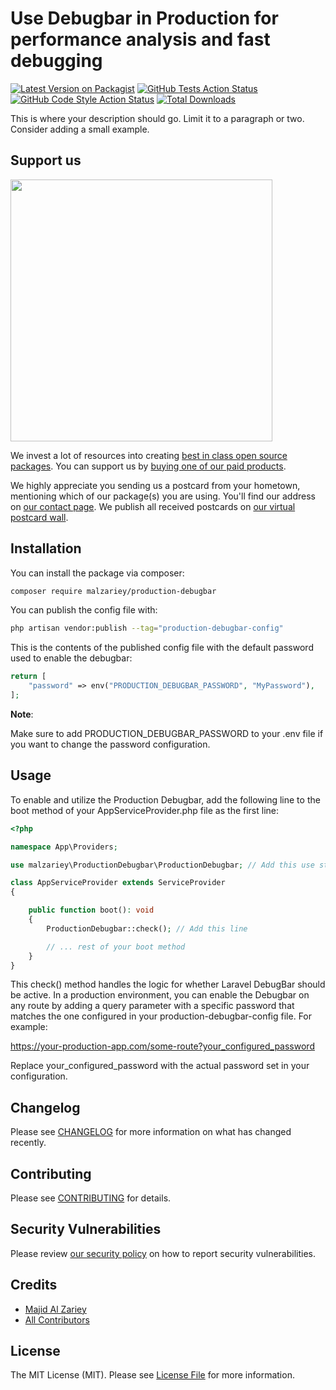 # Use Debugbar in Production for performance analysis and fast debugging

[![Latest Version on Packagist](https://img.shields.io/packagist/v/malzariey/production-debugbar.svg?style=flat-square)](https://packagist.org/packages/malzariey/production-debugbar)
[![GitHub Tests Action Status](https://img.shields.io/github/actions/workflow/status/malzariey/production-debugbar/run-tests.yml?branch=main&label=tests&style=flat-square)](https://github.com/malzariey/production-debugbar/actions?query=workflow%3Arun-tests+branch%3Amain)
[![GitHub Code Style Action Status](https://img.shields.io/github/actions/workflow/status/malzariey/production-debugbar/fix-php-code-style-issues.yml?branch=main&label=code%20style&style=flat-square)](https://github.com/malzariey/production-debugbar/actions?query=workflow%3A"Fix+PHP+code+style+issues"+branch%3Amain)
[![Total Downloads](https://img.shields.io/packagist/dt/malzariey/production-debugbar.svg?style=flat-square)](https://packagist.org/packages/malzariey/production-debugbar)

This is where your description should go. Limit it to a paragraph or two. Consider adding a small example.

## Support us

[<img src="https://github-ads.s3.eu-central-1.amazonaws.com/Production-Debugbar.jpg?t=1" width="419px" />](https://spatie.be/github-ad-click/Production-Debugbar)

We invest a lot of resources into creating [best in class open source packages](https://spatie.be/open-source). You can support us by [buying one of our paid products](https://spatie.be/open-source/support-us).

We highly appreciate you sending us a postcard from your hometown, mentioning which of our package(s) you are using. You'll find our address on [our contact page](https://spatie.be/about-us). We publish all received postcards on [our virtual postcard wall](https://spatie.be/open-source/postcards).

## Installation

You can install the package via composer:

```bash
composer require malzariey/production-debugbar
```

You can publish the config file with:

```bash
php artisan vendor:publish --tag="production-debugbar-config"
```

This is the contents of the published config file with the default password used to enable the debugbar:

```php
return [
    "password" => env("PRODUCTION_DEBUGBAR_PASSWORD", "MyPassword"),
];


```
**Note**: 

Make sure to add PRODUCTION_DEBUGBAR_PASSWORD to your .env file if you want to change the password configuration.

## Usage
To enable and utilize the Production Debugbar, add the following line to the boot method of your AppServiceProvider.php file as the first line:



```php
<?php

namespace App\Providers;

use malzariey\ProductionDebugbar\ProductionDebugbar; // Add this use statement

class AppServiceProvider extends ServiceProvider
{

    public function boot(): void
    {
        ProductionDebugbar::check(); // Add this line

        // ... rest of your boot method
    }
}
```

This check() method handles the logic for whether Laravel DebugBar should be active. In a production environment, you can enable the Debugbar on any route by adding a query parameter with a specific password that matches the one configured in your production-debugbar-config file. For example:

https://your-production-app.com/some-route?your_configured_password

Replace your_configured_password with the actual password set in your configuration.

## Changelog

Please see [CHANGELOG](CHANGELOG.md) for more information on what has changed recently.

## Contributing

Please see [CONTRIBUTING](CONTRIBUTING.md) for details.

## Security Vulnerabilities

Please review [our security policy](../../security/policy) on how to report security vulnerabilities.

## Credits

- [Majid Al Zariey](https://github.com/malzariey)
- [All Contributors](../../contributors)

## License

The MIT License (MIT). Please see [License File](LICENSE.md) for more information.
